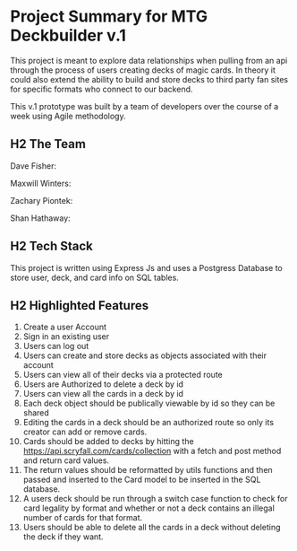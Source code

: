 # Project Summary for MTG Deckbuilder v.1

This project is meant to explore data relationships when pulling from an api through the process of users creating decks of magic cards. In theory it could also extend the ability to build and store decks to third party fan sites for specific formats who connect to our backend.

This v.1 prototype was built by a team of developers over the course of a week using Agile methodology.

## H2 The Team

Dave Fisher:

Maxwill Winters:

Zachary Piontek:

Shan Hathaway:

## H2 Tech Stack

This project is written using Express Js and uses a Postgress Database to store user, deck, and card info on SQL tables.

## H2 Highlighted Features

1. Create a user Account
2. Sign in an existing user
3. Users can log out
4. Users can create and store decks as objects associated with their account
5. Users can view all of their decks via a protected route
6. Users are Authorized to delete a deck by id
7. Users can view all the cards in a deck by id
8. Each deck object should be publically viewable by id so they can be shared
9. Editing the cards in a deck should be an authorized route so only its creator can add or remove cards.
10. Cards should be added to decks by hitting the <https://api.scryfall.com/cards/collection> with a fetch and post method and return card values.
11. The return values should be reformatted by utils functions and then passed and inserted to the Card model to be inserted in the SQL database.
12. A users deck should be run through a switch case function to check for card legality by format and whether or not a deck contains an illegal number of cards for that format.
13. Users should be able to delete all the cards in a deck without deleting the deck if they want.
